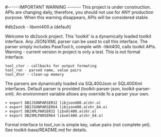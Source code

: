 #------IMPORTANT WARNING -------
This project is under construction. APIs are changing daily, therefore, you should not use for ANY production purpose. 
When this warning disappears, APIs will be considered stable.

#db2sock - libxml400.a (default)

Welcome to db2sock project. This 'toolkit' is a dynamically loaded toolkit interface. 
Any JSON/XML parser can be used to call this interface.
The parser simply includes PaseTool.h, compile with -ltkit400, calls toolkit APIs.
Warning - current version in project is only a test. This is not formal interface.

```
tool_ctor - callbacks for output formating
tool_run - parsed name, value pairs
tool_dtor - clean-up memory
```

The parsers are dynamically loaded via SQL400Json or SQL400Xml interfaces. 
Default parser is provided (toolkit-parser-json, toolkit-parser-xml).
An environment variable allows any override fo a parser your own.

```
> export DB2JSONPARSER32 libjson400.a(shr.o)
> export DB2JSONPARSER64 libjson400.a(shr_64.o)
> export DB2XMLPARSER32 libxml400.a(shr.o)
> export DB2XMLPARSER64 libxml400.a(shr_64.o)
```

Formal interface to tool_run is simple key, value pairs (not complete yet).
See toolkit-base/README.md for details.

